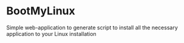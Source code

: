 # BootMyLinux
Simple web-application to generate script to install all the necessary application to your Linux installation
